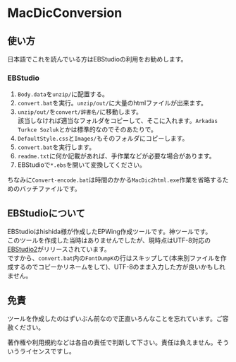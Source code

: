 # MacDicConversion
## 使い方
日本語でこれを読んでいる方はEBStudioの利用をお勧めします。
### EBStudio
1. ``Body.data``を``unzip/``に配置する。
2. ``convert.bat``を実行。``unzip/out/``に大量のhtmlファイルが出来ます。
3. ``unzip/out/``を``convert/辞書名/``に移動します。  
該当しなければ適当なフォルダをコピーして、そこに入れます。``Arkadas Turkce Sozluk``とかは標準的なのでそのあたりで。
4. ``DefaultStyle.css``と``Images/``もそのフォルダにコピーします。
5. ``convert.bat``を実行します。
6. ``readme.txt``に何か記載があれば、手作業などが必要な場合があります。
7. EBStudioで``*.ebs``を開いて変換してください。

ちなみに``Convert-encode.bat``は時間のかかる``MacDic2html.exe``作業を省略するためのバッチファイルです。

## EBStudioについて
EBStudioはhishida様が作成したEPWing作成ツールです。神ツールです。  
このツールを作成した当時はありませんでしたが、現時点はUTF-8対応の[EBStudio2](http://ebstudio.info/manual/EBStudio2/EBStudio2.html)がリリースされています。  
ですから、``convert.bat``内の``FontDumpK``の行はスキップして(本来別ファイルを作成するのでコピーかリネームをして)、UTF-8のまま入力した方が良いかもしれません。

## 免責
ツールを作成したのはずいぶん前なので正直いろんなことを忘れています。ご容赦ください。

著作権や利用規約などは各自の責任で判断して下さい。責任は負えません。そういうライセンスですし。
